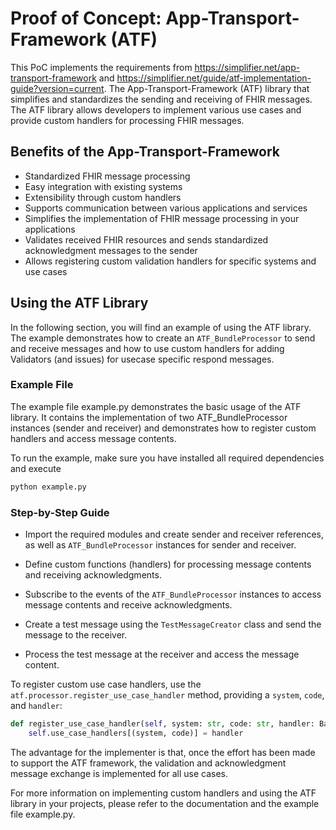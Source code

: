# Proof of Concept: App-Transport-Framework (ATF)

This PoC implements the requirements from https://simplifier.net/app-transport-framework and https://simplifier.net/guide/atf-implementation-guide?version=current.
The App-Transport-Framework (ATF) library that simplifies and standardizes the sending and receiving of FHIR messages. The ATF library allows developers to implement various use cases and provide custom handlers for processing FHIR messages.

## Benefits of the App-Transport-Framework

* Standardized FHIR message processing
* Easy integration with existing systems
* Extensibility through custom handlers
* Supports communication between various applications and services
* Simplifies the implementation of FHIR message processing in your applications
* Validates received FHIR resources and sends standardized acknowledgment messages to the sender
* Allows registering custom validation handlers for specific systems and use cases

## Using the ATF Library

In the following section, you will find an example of using the ATF library. The example demonstrates how to create an ``ATF_BundleProcessor`` to send and receive messages and how to use custom handlers for adding Validators (and issues) for usecase specific respond messages.

### Example File
The example file example.py demonstrates the basic usage of the ATF library. It contains the implementation of two ATF_BundleProcessor instances (sender and receiver) and demonstrates how to register custom handlers and access message contents.

To run the example, make sure you have installed all required dependencies and execute 
```cmd
python example.py
```

### Step-by-Step Guide

* Import the required modules and create sender and receiver references, as well as ``ATF_BundleProcessor`` instances for sender and receiver.

* Define custom functions (handlers) for processing message contents and receiving acknowledgments.

* Subscribe to the events of the ``ATF_BundleProcessor`` instances to access message contents and receive acknowledgments.

* Create a test message using the ``TestMessageCreator`` class and send the message to the receiver.

* Process the test message at the receiver and access the message content.

To register custom use case handlers, use the 
``atf.processor.register_use_case_handler`` method, providing a ``system``, ``code``, and ``handler``:
```python
def register_use_case_handler(self, system: str, code: str, handler: BaseUseCaseHandler):
    self.use_case_handlers[(system, code)] = handler
```

The advantage for the implementer is that, once the effort has been made to support the ATF framework, the validation and acknowledgment message exchange is implemented for all use cases.

For more information on implementing custom handlers and using the ATF library in your projects, please refer to the documentation and the example file example.py.